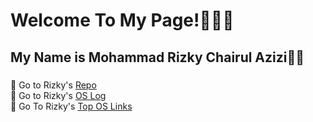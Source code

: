 # Welcome To My Page!👨🏼‍💻

## My Name is Mohammad **Rizky** Chairul Azizi👋🏼

###

🚀 Go to Rizky's [Repo](https://github.com/rizkyca?tab=repositories)<br>
🚀 Go to Rizky's [OS Log](https://github.com/rizkyca/os212/blob/master/TXT/mylog.txt)<br>
🚀 Go To Rizky's [Top OS Links](https://github.com/rizkyca/os212/blob/master/LINKS/)
